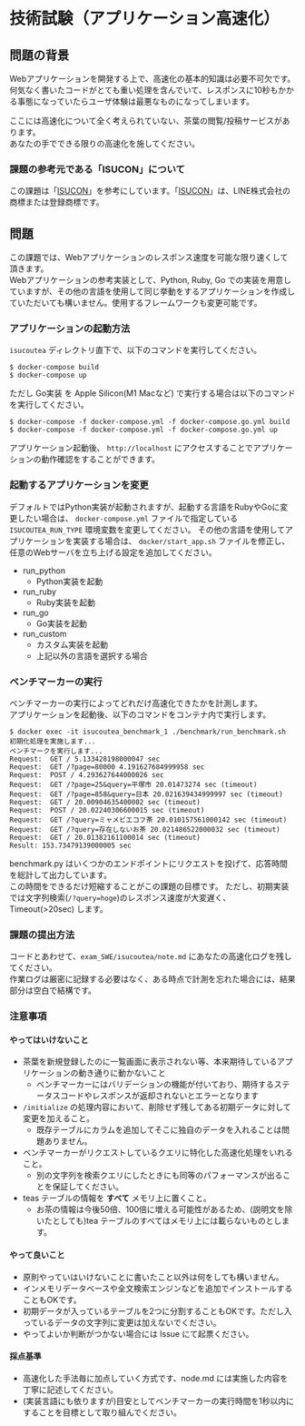 # 技術試験（アプリケーション高速化）

## 問題の背景

Webアプリケーションを開発する上で、高速化の基本的知識は必要不可欠です。  
何気なく書いたコードがとても重い処理を含んでいて、レスポンスに10秒もかかる事態になっていたらユーザ体験は最悪なものになってしまいます。

ここには高速化について全く考えられていない、茶葉の閲覧/投稿サービスがあります。  
あなたの手でできる限りの高速化を施してください。

### 課題の参考元である「ISUCON」について
この課題は「[ISUCON](https://isucon.net/)」を参考にしています。「[ISUCON](https://isucon.net/)」は、LINE株式会社の商標または登録商標です。

## 問題

この課題では、Webアプリケーションのレスポンス速度を可能な限り速くして頂きます。  
Webアプリケーションの参考実装として、Python, Ruby, Go での実装を用意していますが、その他の言語を使用して同じ挙動をするアプリケーションを作成していただいても構いません。使用するフレームワークも変更可能です。

### アプリケーションの起動方法

`isucoutea` ディレクトリ直下で、以下のコマンドを実行してください。

```
$ docker-compose build
$ docker-compose up
```

ただし Go実装 を Apple Silicon(M1 Macなど) で実行する場合は以下のコマンドを実行してください。
```
$ docker-compose -f docker-compose.yml -f docker-compose.go.yml build
$ docker-compose -f docker-compose.yml -f docker-compose.go.yml up
```

アプリケーション起動後、 `http://localhost` にアクセスすることでアプリケーションの動作確認をすることができます。

### 起動するアプリケーションを変更

デフォルトではPython実装が起動されますが、起動する言語をRubyやGoに変更したい場合は、 `docker-compose.yml` ファイルで指定している `ISUCOUTEA_RUN_TYPE` 環境変数を変更してください。
その他の言語を使用してアプリケーションを実装する場合は、 `docker/start_app.sh` ファイルを修正し、任意のWebサーバを立ち上げる設定を追加してください。

- run_python
  - Python実装を起動
- run_ruby
  - Ruby実装を起動
- run_go
  - Go実装を起動
- run_custom
  - カスタム実装を起動
  - 上記以外の言語を選択する場合

### ベンチマーカーの実行

ベンチマーカーの実行によってどれだけ高速化できたかを計測します。  
アプリケーションを起動後、以下のコマンドをコンテナ内で実行します。

```
$ docker exec -it isucoutea_benchmark_1 ./benchmark/run_benchmark.sh
初期化処理を実施します...
ベンチマークを実行します...
Request:  GET / 5.133428198000047 sec 
Request:  GET /?page=80000 4.191627684999958 sec 
Request:  POST / 4.293627644000026 sec 
Request:  GET /?page=25&query=平塚市 20.01473274 sec (timeout)
Request:  GET /?page=858&query=日本 20.021639434999997 sec (timeout)
Request:  GET / 20.00904635400002 sec (timeout)
Request:  POST / 20.02240306600015 sec (timeout)
Request:  GET /?query=ミャメビエコフ茶 20.010157561000142 sec (timeout)
Request:  GET /?query=存在しないお茶 20.021486522000032 sec (timeout)
Request:  GET / 20.01382161100014 sec (timeout)
Result: 153.73479139000005 sec
```

benchmark.py はいくつかのエンドポイントにリクエストを投げて、応答時間を総計して出力しています。  
この時間をできるだけ短縮することがこの課題の目標です。
ただし、初期実装では文字列検索(`/?query=hoge`)のレスポンス速度が大変遅く、Timeout(>20sec) します。

### 課題の提出方法

コードとあわせて、`exam_SWE/isucoutea/note.md` にあなたの高速化ログを残してください。  
作業ログは厳密に記録する必要はなく、ある時点で計測を忘れた場合には、結果部分は空白で結構です。

### 注意事項

#### やってはいけないこと

* 茶葉を新規登録したのに一覧画面に表示されない等、本来期待しているアプリケーションの動き通りに動かないこと
  * ベンチマーカーにはバリデーションの機能が付いており、期待するステータスコードやレスポンスが返却されないとエラーとなります
* `/initialize` の処理内容において、削除せず残してある初期データに対して変更を加えること。
  * 既存テーブルにカラムを追加してそこに独自のデータを入れることは問題ありません。
* ベンチマーカーがリクエストしているクエリに特化した高速化処理をいれること。
  * 別の文字列を検索クエリにしたときにも同等のパフォーマンスが出ることを保証してください。
* teas テーブルの情報を **すべて** メモリ上に置くこと。
  * お茶の情報は今後50倍、100倍に増える可能性があるため、(説明文を除いたとしても)tea テーブルのすべてはメモリ上には載らないものとします。

#### やって良いこと

* 原則やっていはいけないことに書いたこと以外は何をしても構いません。
* インメモリデータベースや全文検索エンジンなどを追加でインストールすることもOKです。
* 初期データが入っているテーブルを2つに分割することもOKです。ただし入っているデータの文字列に変更は加えないでください。
* やってよいか判断がつかない場合には Issue にて起票ください。

#### 採点基準

* 高速化した手法毎に加点していく方式です、node.md には実施した内容を丁寧に記述してください。
* (実装言語にも依りますが)目安としてベンチマーカーの実行時間を1秒以内にすることを目標として取り組んでください。
